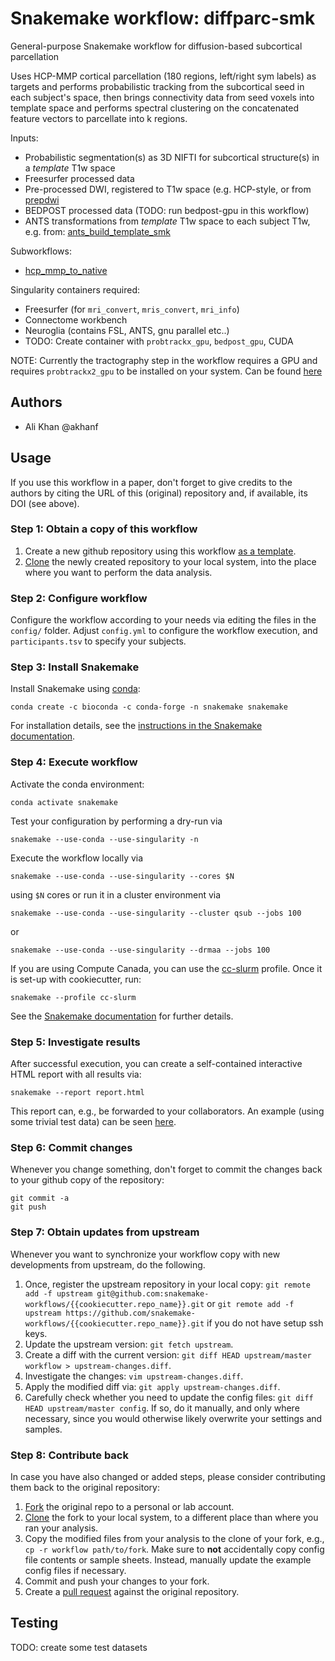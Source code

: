 # Snakemake workflow: diffparc-smk
General-purpose Snakemake workflow for diffusion-based subcortical parcellation

Uses HCP-MMP cortical parcellation (180 regions, left/right sym labels) as targets and performs probabilistic tracking from the subcortical seed in each subject's space, then brings connectivity data from seed voxels into template space and performs spectral clustering on the concatenated feature vectors to parcellate into k regions.

Inputs:
- Probabilistic segmentation(s) as 3D NIFTI for subcortical structure(s) in a *template* T1w space
- Freesurfer processed data
- Pre-processed DWI, registered to T1w space (e.g. HCP-style, or from [prepdwi](https://github.com/khanlab/prepdwi)
- BEDPOST processed data (TODO: run bedpost-gpu in this workflow)
- ANTS transformations from *template* T1w space to each subject T1w, e.g. from: [ants_build_template_smk](https://github.com/akhanf/ants_build_template_smk)

Subworkflows:
 - [hcp_mmp_to_native](https://github.com/khanlab-snakemake/hcp_mmp_to_native)

Singularity containers required:
 - Freesurfer (for `mri_convert`, `mris_convert`, `mri_info`)
 - Connectome workbench
 - Neuroglia (contains FSL, ANTS, gnu parallel etc..)
 - TODO: Create container with `probtrackx_gpu`, `bedpost_gpu`, CUDA

NOTE: Currently the tractography step in the workflow requires a GPU and requires `probtrackx2_gpu` to be installed on your system. Can be found [here](https://users.fmrib.ox.ac.uk/~moisesf/Probtrackx_GPU/index.html)
 

## Authors

* Ali Khan @akhanf 

## Usage

If you use this workflow in a paper, don't forget to give credits to the authors by citing the URL of this (original) repository and, if available, its DOI (see above).

### Step 1: Obtain a copy of this workflow

1. Create a new github repository using this workflow [as a template](https://help.github.com/en/articles/creating-a-repository-from-a-template).
2. [Clone](https://help.github.com/en/articles/cloning-a-repository) the newly created repository to your local system, into the place where you want to perform the data analysis.

### Step 2: Configure workflow

Configure the workflow according to your needs via editing the files in the `config/` folder. Adjust `config.yml` to configure the workflow execution, and `participants.tsv` to specify your subjects.

### Step 3: Install Snakemake

Install Snakemake using [conda](https://conda.io/projects/conda/en/latest/user-guide/install/index.html):

    conda create -c bioconda -c conda-forge -n snakemake snakemake

For installation details, see the [instructions in the Snakemake documentation](https://snakemake.readthedocs.io/en/stable/getting_started/installation.html).

### Step 4: Execute workflow

Activate the conda environment:

    conda activate snakemake

Test your configuration by performing a dry-run via

    snakemake --use-conda --use-singularity -n

Execute the workflow locally via

    snakemake --use-conda --use-singularity --cores $N

using `$N` cores or run it in a cluster environment via

    snakemake --use-conda --use-singularity --cluster qsub --jobs 100

or

    snakemake --use-conda --use-singularity --drmaa --jobs 100


If you are using Compute Canada, you can use the [cc-slurm](https://github.com/khanlab/cc-slurm) profile. Once it is set-up with cookiecutter, run:

    snakemake --profile cc-slurm



See the [Snakemake documentation](https://snakemake.readthedocs.io/en/stable/executable.html) for further details.

### Step 5: Investigate results

After successful execution, you can create a self-contained interactive HTML report with all results via:

    snakemake --report report.html

This report can, e.g., be forwarded to your collaborators.
An example (using some trivial test data) can be seen [here](https://cdn.rawgit.com/snakemake-workflows/rna-seq-kallisto-sleuth/master/.test/report.html).

### Step 6: Commit changes

Whenever you change something, don't forget to commit the changes back to your github copy of the repository:

    git commit -a
    git push

### Step 7: Obtain updates from upstream

Whenever you want to synchronize your workflow copy with new developments from upstream, do the following.

1. Once, register the upstream repository in your local copy: `git remote add -f upstream git@github.com:snakemake-workflows/{{cookiecutter.repo_name}}.git` or `git remote add -f upstream https://github.com/snakemake-workflows/{{cookiecutter.repo_name}}.git` if you do not have setup ssh keys.
2. Update the upstream version: `git fetch upstream`.
3. Create a diff with the current version: `git diff HEAD upstream/master workflow > upstream-changes.diff`.
4. Investigate the changes: `vim upstream-changes.diff`.
5. Apply the modified diff via: `git apply upstream-changes.diff`.
6. Carefully check whether you need to update the config files: `git diff HEAD upstream/master config`. If so, do it manually, and only where necessary, since you would otherwise likely overwrite your settings and samples.


### Step 8: Contribute back

In case you have also changed or added steps, please consider contributing them back to the original repository:

1. [Fork](https://help.github.com/en/articles/fork-a-repo) the original repo to a personal or lab account.
2. [Clone](https://help.github.com/en/articles/cloning-a-repository) the fork to your local system, to a different place than where you ran your analysis.
3. Copy the modified files from your analysis to the clone of your fork, e.g., `cp -r workflow path/to/fork`. Make sure to **not** accidentally copy config file contents or sample sheets. Instead, manually update the example config files if necessary.
4. Commit and push your changes to your fork.
5. Create a [pull request](https://help.github.com/en/articles/creating-a-pull-request) against the original repository.

## Testing

TODO: create some test datasets 



